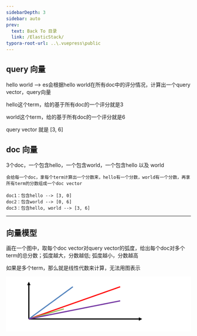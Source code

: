 ```yaml
---
sidebarDepth: 3
sidebar: auto
prev:
  text: Back To 目录
  link: /ElasticStack/
typora-root-url: ..\.vuepress\public
---
```


## query 向量

hello world --> es会根据hello world在所有doc中的评分情况，计算出一个query vector，query向量

hello这个term，给的基于所有doc的一个评分就是3

world这个term，给的基于所有doc的一个评分就是6

query vector 就是 [3, 6]

## doc 向量

3个doc，一个包含hello，一个包含world，一个包含hello 以及 world

```
会给每一个doc，拿每个term计算出一个分数来，hello有一个分数，world有一个分数，再拿所有term的分数组成一个doc vector

doc1：包含hello --> [3, 0]
doc2：包含world --> [0, 6]
doc3：包含hello, world --> [3, 6]
```



---------

## 向量模型

画在一个图中，取每个doc vector对query vector的弧度，给出每个doc对多个term的总分数；弧度越大，分数越低; 弧度越小，分数越高

如果是多个term，那么就是线性代数来计算，无法用图表示

![img](/images/elasticsearch/3783)


